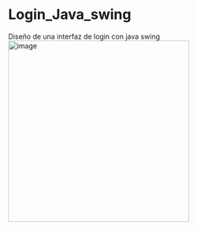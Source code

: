 # Login_Java_swing
Diseño de  una interfaz de login con java swing
<img width="367" alt="image" src="https://user-images.githubusercontent.com/66229891/192118083-0bb82a67-f30b-47f0-8241-0fd2993e6741.png">

